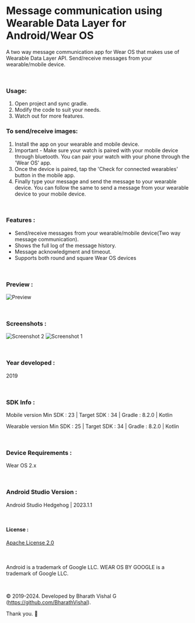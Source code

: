 # Message communication using Wearable Data Layer for Android/Wear OS
 
A two way message communication app for Wear OS that makes use of Wearable Data Layer API. Send/receive messages from your wearable/mobile device.

&nbsp;
### Usage:
1. Open project and sync gradle.
2. Modify the code to suit your needs.
3. Watch out for more features.


### To send/receive images:
1. Install the app on your wearable and mobile device.
2. Important - Make sure your watch is paired with your mobile device through bluetooth. You can pair your watch with your phone through the 'Wear OS' app.
3. Once the device is paired, tap the 'Check for connected wearables' button in the mobile app.
4. Finally type your message and send the message to your wearable device. You can follow the same to send a message from your wearable device to your mobile device. 

&nbsp;
### Features :
- Send/receive messages from your wearable/mobile device(Two way message communication).
- Shows the full log of the message history.
- Message acknowledgment and timeout.
- Supports both round and square Wear OS devices

&nbsp;
### Preview : 
![Preview](https://github.com/BharathVishal/Message-communication-using-Wearable-Data-Layer/blob/master/Preview/PreviewGif.gif)


&nbsp;
### Screenshots : 
![Screenshot 2](https://github.com/BharathVishal/Message-communication-using-Wearable-Data-Layer/blob/master/Screenshots/2.png?s=10)
![Screenshot 1](https://github.com/BharathVishal/Message-communication-using-Wearable-Data-Layer/blob/master/Screenshots/1.png?s=10)



&nbsp;
### Year developed : 
2019


&nbsp;
### SDK Info : 
Mobile version
Min SDK : 23  | Target SDK : 34 | Gradle : 8.2.0  | Kotlin 

Wearable version
Min SDK : 25  | Target SDK : 34 | Gradle : 8.2.0  | Kotlin 


&nbsp;
### Device Requirements : 
Wear OS 2.x


&nbsp;
### Android Studio Version : 
Android Studio Hedgehog | 2023.1.1


&nbsp;

#### License : 
[Apache License 2.0](https://github.com/BharathVishal/Message-communication-using-Wearable-Data-Layer-Android-Wear-OS/blob/master/LICENSE)
&nbsp;

&nbsp;

####
Android is a trademark of Google LLC. WEAR OS BY GOOGLE is a trademark of Google LLC.

&nbsp;



© 2019-2024. Developed by Bharath Vishal G (https://github.com/BharathVishal).

Thank you. :slightly_smiling_face:

